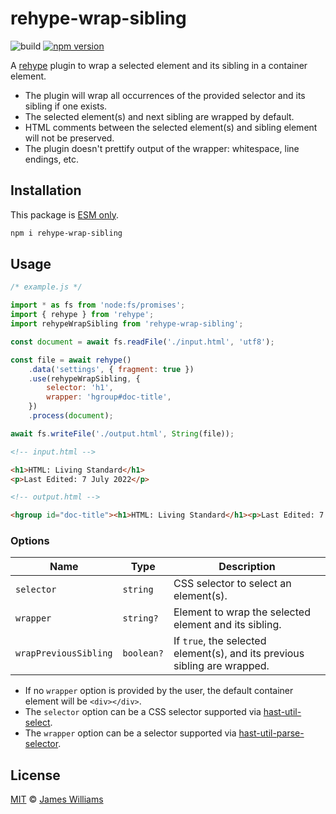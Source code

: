 # rehype-wrap-sibling

![build](https://github.com/jamesgeorgewilliams/rehype-wrap-sibling/workflows/main/badge.svg)
[![npm version](https://badge.fury.io/js/rehype-wrap-sibling.svg?icon=si%3Anpm)](https://badge.fury.io/js/rehype-wrap-sibling)

A [rehype](https://github.com/rehypejs/rehype?tab=readme-ov-file#plugins) plugin to wrap a selected element and its
sibling in a container element.

- The plugin will wrap all occurrences of the provided selector and its sibling if one exists.
- The selected element(s) and next sibling are wrapped by default.
- HTML comments between the selected element(s) and sibling element will not be preserved.
- The plugin doesn't prettify output of the wrapper: whitespace, line endings, etc.

## Installation

This package is [ESM only][esm].

```sh
npm i rehype-wrap-sibling
```

## Usage

```js
/* example.js */

import * as fs from 'node:fs/promises';
import { rehype } from 'rehype';
import rehypeWrapSibling from 'rehype-wrap-sibling';

const document = await fs.readFile('./input.html', 'utf8');

const file = await rehype()
	.data('settings', { fragment: true })
	.use(rehypeWrapSibling, {
		selector: 'h1',
		wrapper: 'hgroup#doc-title',
	})
	.process(document);

await fs.writeFile('./output.html', String(file));
```

```html
<!-- input.html -->

<h1>HTML: Living Standard</h1>
<p>Last Edited: 7 July 2022</p>
```

```html
<!-- output.html -->

<hgroup id="doc-title"><h1>HTML: Living Standard</h1><p>Last Edited: 7 July 2022</p></hgroup>
```

### Options

Name | Type | Description
---|---|---
`selector` | `string` | CSS selector to select an element(s).
`wrapper` | `string?` | Element to wrap the selected element and its sibling.
`wrapPreviousSibling` | `boolean?` | If `true`, the selected element(s), and its previous sibling are wrapped.

- If no `wrapper` option is provided by the user, the default container element will be `<div></div>`.
- The `selector` option can be a CSS selector supported
via [hast-util-select](https://github.com/syntax-tree/hast-util-select?tab=readme-ov-file#support).
- The `wrapper` option can be a selector supported
via [hast-util-parse-selector](https://github.com/syntax-tree/hast-util-parse-selector/blob/main/readme.md#parameters).

## License

[MIT](./LICENSE) :copyright: [James Williams][author]

[author]: https://jameswilliams.dev

[esm]: https://gist.github.com/sindresorhus/a39789f98801d908bbc7ff3ecc99d99c
